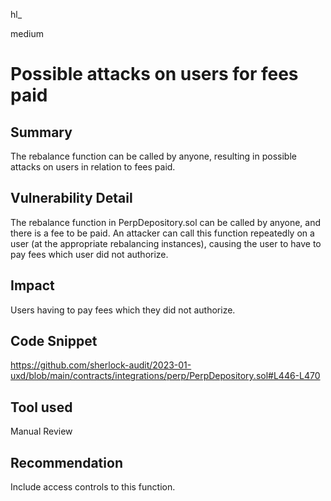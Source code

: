 hl_

medium

# Possible attacks on users for fees paid

## Summary
The rebalance function can be called by anyone, resulting in possible attacks on users in relation to fees paid. 

## Vulnerability Detail
The rebalance function in PerpDepository.sol can be called by anyone, and there is a fee to be paid. An attacker can call this function repeatedly on a user (at the appropriate rebalancing instances), causing the user to have to pay fees which user did not authorize. 

## Impact
Users having to pay fees which they did not authorize. 

## Code Snippet
https://github.com/sherlock-audit/2023-01-uxd/blob/main/contracts/integrations/perp/PerpDepository.sol#L446-L470

## Tool used
Manual Review

## Recommendation
Include access controls to this function. 